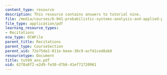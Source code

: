 ```yaml
---
content_type: resource
description: This resource contains answers to tutorial nine.
file: /media/courses/6-041-probabilistic-systems-analysis-and-applied-probability-spring-2006/42f8a8f2e2d9fe30d7b641ef71720961_tut09_ans.pdf
file_type: application/pdf
learning_resource_types:
- Recitations
ocw_type: OCWFile
parent_title: Recitations
parent_type: CourseSection
parent_uid: 72e75de2-011e-beee-30c9-acf41ced8ab8
resourcetype: Document
title: tut09_ans.pdf
uid: 42f8a8f2-e2d9-fe30-d7b6-41ef71720961
---
```

